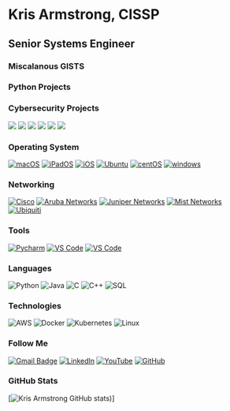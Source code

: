 # Kris Armstrong, CISSP
## Senior Systems Engineer

### Miscalanous GISTS

### Python Projects
### Cybersecurity Projects

[![](https://img.shields.io/badge/-🩸%20Heartbleed-000)](https://github.com/adamalston/Heartbleed)
[![](https://img.shields.io/badge/-🌊%20SYN%20Flood-000)](https://github.com/adamalston/SYN-Flood)
[![](https://img.shields.io/badge/-🗂%20Packet%20Sniffing%20%26%20Spoofing-000)](https://github.com/adamalston/Packet-Sniffing-and-Spoofing)
[![](https://img.shields.io/badge/-💉%20SQL%20Injection-000)](https://github.com/adamalston/SQL-Injection)
[![](https://img.shields.io/badge/-🛡%20Spectre%20%26%20Meltdown-000)](https://github.com/adamalston/Meltdown-Spectre)
[![](https://img.shields.io/badge/-🌐%20Network%20Tools-000)](https://github.com/adamalston/Network-Tools)

### Operating System

[![macOS](https://img.shields.io/badge/macOS-292e33?style=flat&logo=apple&logoColor=ffffff)](https://www.apple.com/macos/)
[![iPadOS](https://img.shields.io/badge/iPad-OS-292e33?style=flat&logo=apple&logoColor=ffffff)](https://www.apple.com/ipados/)
[![iOS](https://img.shields.io/badge/iOS-292e33?style=flat&logo=apple&logoColor=ffffff)](https://www.apple.com/ios/)
[![Ubuntu](https://img.shields.io/badge/Ubuntu-000?style=flat&logo=ubuntu)](https://www.ubuntu.com)
[![centOS](https://img.shields.io/badge/CentOS-000?style=flat&logo=centos&logoColor=blue)](https://www.centos.org/)
[![windows](https://img.shields.io/badge/Windows-000?style=flat&logo=windows&logoColor=blue)](https://www.microsoft.com/windows/)

### Networking

[![Cisco](https://img.shields.io/badge/Cisco-000?style=flat&logo=cisco)](https://www.cisco.com)
[![Aruba Networks](https://img.shields.io/badge/Aruba-000?style=flat&logo=HP)](https://www.arubanetworks.com)
[![Juniper Networks](https://img.shields.io/badge/Juniper-000?style=flat&logo=junipernetworks)](https://www.junipernetworks.com)
[![Mist Networks](https://img.shields.io/badge/Mist-000?style=flat&logo=junipernetworks)](https://mist.com/)
[![Ubiquiti](https://img.shields.io/badge/Ubiquiti-000?style=flat&logo=ubiquiti&logoColor=blue)](https://ui.com)

### Tools

[![Pycharm](https://img.shields.io/badge/IDE-PyCharm-yellow?style=flat&logo=JetBrains)](https://www.jetbrains.com/pycharm/)
[![VS Code](https://img.shields.io/badge/IDE-VSCode-%23007ACC?style=flat&logo=Visual-studio-code)](https://code.visualstudio.com/)
[![VS Code](https://img.shields.io/badge/IDE-Xcode-%23007ACC?style=flat&logo=xcode)](https://developer.apple.com/support/xcode/)

### Languages

![Python](https://img.shields.io/badge/-Python-000?&logo=Python)
![Java](https://img.shields.io/badge/-Java-000?&logo=Java&logoColor=007396)
![C](https://img.shields.io/badge/-C-000?&logo=C)
![C++](https://img.shields.io/badge/-C++-000?&logo=c%2b%2b&logoColor=00599C)
![SQL](https://img.shields.io/badge/-SQL-000?&logo=MySQL)

### Technologies

![AWS](https://img.shields.io/badge/-AWS-000?&logo=Amazon-AWS&logoColor=F90)
![Docker](https://img.shields.io/badge/-Docker-000?&logo=Docker)
![Kubernetes](https://img.shields.io/badge/-Kubernetes-000?&logo=Kubernetes)
![Linux](https://img.shields.io/badge/-Linux-000?&logo=Linux)

### Follow Me

[![Gmail Badge](https://img.shields.io/badge/-G--Mail-red?style=flat&logo=gmail&labelColor=white&link=mailto:kris.armstrong@gmail.com)](mailto:kris.armstrong@gmail.com)
[![LinkedIn](https://img.shields.io/badge/LinkedIn-blue?style=flat&logo=linkedin&labelColor=blue)](https://www.linkedin.com/in/kris-armstrong/)
[![YouTube](https://img.shields.io/youtube/channel/views/UCGplG9LjItnQ4S6wITgdJ7A?style=social)](https://www.youtube.com/channel/UCGplG9LjItnQ4S6wITgdJ7A)
[![GitHub](https://img.shields.io/badge/-GitHub-181717?style=flat-square&logo=github&logoColor=white&link=https://github.com/krisarmstrong)](https://github.com/krisarmstrong)

### GitHub Stats

[![Kris Armstrong GitHub stats](https://github-readme-stats.vercel.app/api?username=krisarmstrong&show_icons=true&theme=dark))]
